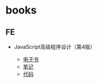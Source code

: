 # books

## FE

- JavaScript高级程序设计（第4版）

  - [电子书](https://markdown.com.cn)
  - [笔记](https://www.yuque.com/comak/fe/professionaljs)
  - [代码](https://markdown.com.cn)
